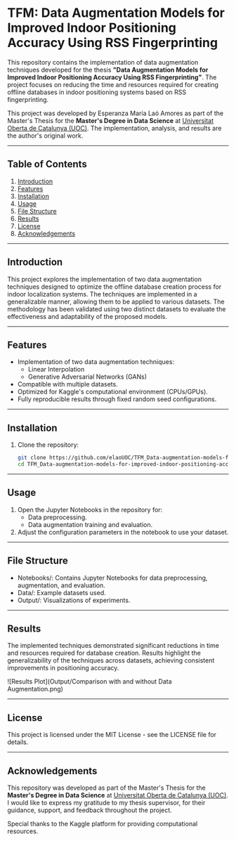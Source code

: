 # TFM: Data Augmentation Models for Improved Indoor Positioning Accuracy Using RSS Fingerprinting

This repository contains the implementation of data augmentation techniques developed for the thesis **"Data Augmentation Models for Improved Indoor Positioning Accuracy Using RSS Fingerprinting"**. The project focuses on reducing the time and resources required for creating offline databases in indoor positioning systems based on RSS fingerprinting. 

This project was developed by Esperanza María Laó Amores as part of the Master's Thesis for the **Master's Degree in Data Science** at [Universitat Oberta de Catalunya (UOC)](https://www.uoc.edu). The implementation, analysis, and results are the author's original work.

---

## Table of Contents
1. [Introduction](#introduction)
2. [Features](#features)
3. [Installation](#installation)
4. [Usage](#usage)
5. [File Structure](#file-structure)
6. [Results](#results)
7. [License](#license)
8. [Acknowledgements](#acknowledgements)

---

## Introduction
This project explores the implementation of two data augmentation techniques designed to optimize the offline database creation process for indoor localization systems. The techniques are implemented in a generalizable manner, allowing them to be applied to various datasets. The methodology has been validated using two distinct datasets to evaluate the effectiveness and adaptability of the proposed models.

---

## Features
- Implementation of two data augmentation techniques:
  - Linear Interpolation
  - Generative Adversarial Networks (GANs)
- Compatible with multiple datasets.
- Optimized for Kaggle's computational environment (CPUs/GPUs).
- Fully reproducible results through fixed random seed configurations.

---

## Installation
1. Clone the repository:
   ```bash
   git clone https://github.com/elaoUOC/TFM_Data-augmentation-models-for-improved-indoor-positioning-accuracy-using-RSS-Fingerprinting.git
   cd TFM_Data-augmentation-models-for-improved-indoor-positioning-accuracy-using-RSS-Fingerprinting

---

## Usage
1. Open the Jupyter Notebooks in the repository for:
    - Data preprocessing.
    - Data augmentation training and evaluation.
3. Adjust the configuration parameters in the notebook to use your dataset.

---

## File Structure
- Notebooks/: Contains Jupyter Notebooks for data preprocessing, augmentation, and evaluation.
- Data/: Example datasets used.
- Output/: Visualizations of experiments.

---

## Results
The implemented techniques demonstrated significant reductions in time and resources required for database creation.
Results highlight the generalizability of the techniques across datasets, achieving consistent improvements in positioning accuracy.

![Results Plot](Output/Comparison with and without Data Augmentation.png)

---

## License
This project is licensed under the MIT License - see the LICENSE file for details.

---

## Acknowledgements
This repository was developed as part of the Master's Thesis for the **Master's Degree in Data Science** at [Universitat Oberta de Catalunya (UOC)](https://www.uoc.edu). I would like to express my gratitude to my thesis supervisor, for their guidance, support, and feedback throughout the project. 

Special thanks to the Kaggle platform for providing computational resources.
